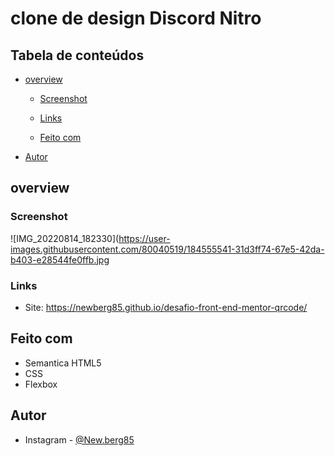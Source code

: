 # clone de design Discord Nitro

## Tabela de conteúdos 

- [overview](#overview)
  - [Screenshot](#screenshot)
  - [Links](#links)

  - [Feito com](#built-with)



- [Autor](#Autor)




## overview

### Screenshot
![IMG_20220814_182330](https://user-images.githubusercontent.com/80040519/184555541-31d3ff74-67e5-42da-b403-e28544fe0ffb.jpg







### Links

- Site: https://newberg85.github.io/desafio-front-end-mentor-qrcode/




## Feito com

- Semantica HTML5
- CSS
- Flexbox






## Autor

- Instagram - [@New.berg85](https://www.google.com/url?sa=t&source=web&rct=j&url=https://www.instagram.com/new.berg85/&ved=2ahUKEwihk-Wyhan4AhWjArkGHRPfDm8Qjjh6BAgHEAE&usg=AOvVaw2K5ZuwC3DJHMK4YkAZwUVM)



